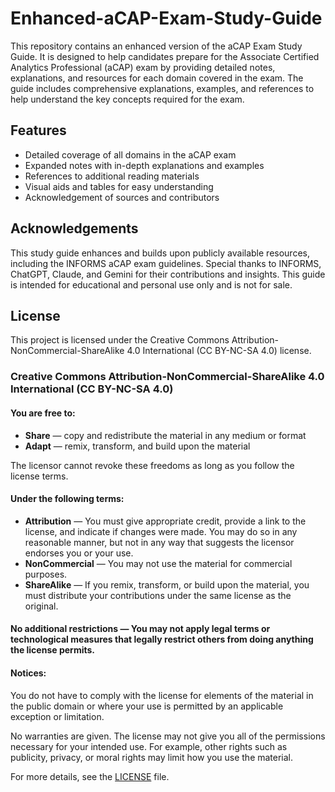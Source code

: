# Enhanced-aCAP-Exam-Study-Guide

This repository contains an enhanced version of the aCAP Exam Study Guide. It is designed to help candidates prepare for the Associate Certified Analytics Professional (aCAP) exam by providing detailed notes, explanations, and resources for each domain covered in the exam. The guide includes comprehensive explanations, examples, and references to help understand the key concepts required for the exam.

## Features
- Detailed coverage of all domains in the aCAP exam
- Expanded notes with in-depth explanations and examples
- References to additional reading materials
- Visual aids and tables for easy understanding
- Acknowledgement of sources and contributors

## Acknowledgements
This study guide enhances and builds upon publicly available resources, including the INFORMS aCAP exam guidelines. Special thanks to INFORMS, ChatGPT, Claude, and Gemini for their contributions and insights. This guide is intended for educational and personal use only and is not for sale.

## License
This project is licensed under the Creative Commons Attribution-NonCommercial-ShareAlike 4.0 International (CC BY-NC-SA 4.0) license. 

### Creative Commons Attribution-NonCommercial-ShareAlike 4.0 International (CC BY-NC-SA 4.0)

#### You are free to:
- **Share** — copy and redistribute the material in any medium or format
- **Adapt** — remix, transform, and build upon the material

The licensor cannot revoke these freedoms as long as you follow the license terms.

#### Under the following terms:
- **Attribution** — You must give appropriate credit, provide a link to the license, and indicate if changes were made. You may do so in any reasonable manner, but not in any way that suggests the licensor endorses you or your use.
- **NonCommercial** — You may not use the material for commercial purposes.
- **ShareAlike** — If you remix, transform, or build upon the material, you must distribute your contributions under the same license as the original.

#### No additional restrictions — You may not apply legal terms or technological measures that legally restrict others from doing anything the license permits.

#### Notices:
You do not have to comply with the license for elements of the material in the public domain or where your use is permitted by an applicable exception or limitation.

No warranties are given. The license may not give you all of the permissions necessary for your intended use. For example, other rights such as publicity, privacy, or moral rights may limit how you use the material.

For more details, see the [LICENSE](https://creativecommons.org/licenses/by-nc-sa/4.0/legalcode) file.
